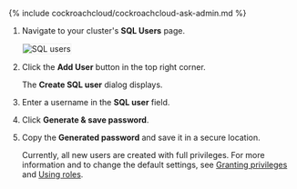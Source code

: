{% include cockroachcloud/cockroachcloud-ask-admin.md %}

1. Navigate to your cluster's **SQL Users** page.

    <img src="{{ 'images/cockroachcloud/sql-users.png' | relative_url }}" alt="SQL users" style="border:1px solid #eee;max-width:100%" />

1. Click the **Add User** button in the top right corner.

    The **Create SQL user** dialog displays.

1. Enter a username in the **SQL user** field.
1. Click **Generate & save password**.
1. Copy the **Generated password** and save it in a secure location.

    Currently, all new users are created with full privileges. For more information and to change the default settings, see [Granting privileges](user-authorization.html#grant-privileges) and [Using roles](user-authorization.html#use-roles).
